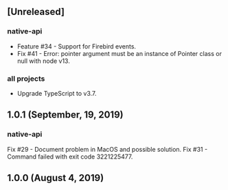 ## [Unreleased]

### native-api

* Feature #34 - Support for Firebird events.
* Fix #41 - Error: pointer argument must be an instance of Pointer class or null with node v13.

### all projects

* Upgrade TypeScript to v3.7.

## 1.0.1 (September, 19, 2019)

### native-api

Fix #29 - Document problem in MacOS and possible solution.
Fix #31 - Command failed with exit code 3221225477.

## 1.0.0 (August 4, 2019)
